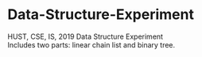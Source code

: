 # Data-Structure-Experiment
HUST, CSE, IS, 2019 Data Structure Experiment  
Includes two parts: linear chain list and binary tree.
